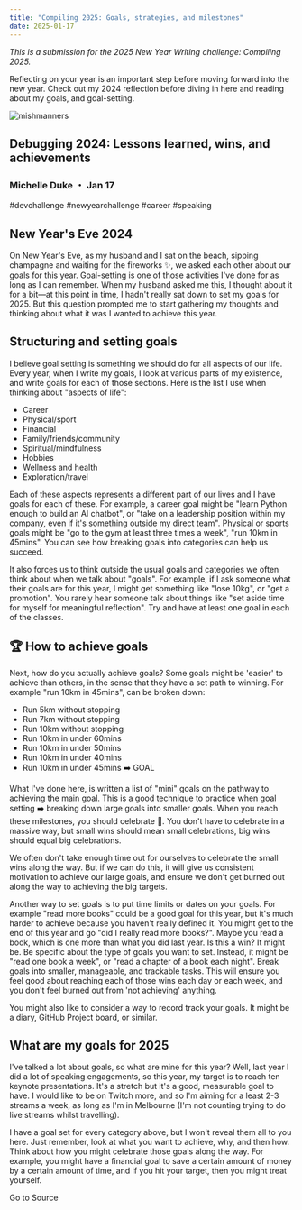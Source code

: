 ```yaml
---
title: "Compiling 2025: Goals, strategies, and milestones"
date: 2025-01-17
---
```


_This is a submission for the 2025 New Year Writing challenge: Compiling 2025._

Reflecting on your year is an important step before moving forward into the new year. Check out my 2024 reflection before diving in here and reading about my goals, and goal-setting.

![mishmanners](https://media2.dev.to/dynamic/image/width=800%2Cheight=%2Cfit=scale-down%2Cgravity=auto%2Cformat=auto/https%3A%2F%2Fdev-to-uploads.s3.amazonaws.com%2Fuploads%2Fuser%2Fprofile_image%2F397557%2F4eb4ece3-2832-407c-b933-f1b4b58829e6.jpg)

## Debugging 2024: Lessons learned, wins, and achievements

### Michelle Duke ・ Jan 17

#devchallenge #newyearchallenge #career #speaking

## New Year's Eve 2024

On New Year's Eve, as my husband and I sat on the beach, sipping champagne and waiting for the fireworks ✨, we asked each other about our goals for this year. Goal-setting is one of those activities I've done for as long as I can remember. When my husband asked me this, I thought about it for a bit—at this point in time, I hadn't really sat down to set my goals for 2025. But this question prompted me to start gathering my thoughts and thinking about what it was I wanted to achieve this year.

## Structuring and setting goals

I believe goal setting is something we should do for all aspects of our life. Every year, when I write my goals, I look at various parts of my existence, and write goals for each of those sections. Here is the list I use when thinking about "aspects of life":

- Career
- Physical/sport
- Financial
- Family/friends/community
- Spiritual/mindfulness
- Hobbies
- Wellness and health
- Exploration/travel

Each of these aspects represents a different part of our lives and I have goals for each of these. For example, a career goal might be "learn Python enough to build an AI chatbot", or "take on a leadership position within my company, even if it's something outside my direct team". Physical or sports goals might be "go to the gym at least three times a week", "run 10km in 45mins". You can see how breaking goals into categories can help us succeed.

It also forces us to think outside the usual goals and categories we often think about when we talk about "goals". For example, if I ask someone what their goals are for this year, I might get something like "lose 10kg", or "get a promotion". You rarely hear someone talk about things like "set aside time for myself for meaningful reflection". Try and have at least one goal in each of the classes.

## 🏆 How to achieve goals

Next, how do you actually achieve goals? Some goals might be 'easier' to achieve than others, in the sense that they have a set path to winning. For example "run 10km in 45mins", can be broken down:

- Run 5km without stopping
- Run 7km without stopping
- Run 10km without stopping
- Run 10km in under 60mins
- Run 10km in under 50mins
- Run 10km in under 40mins
- Run 10km in under 45mins ➡️ GOAL

What I've done here, is written a list of "mini" goals on the pathway to achieving the main goal. This is a good technique to practice when goal setting ➡️ breaking down large goals into smaller goals. When you reach these milestones, you should celebrate 🥳. You don't have to celebrate in a massive way, but small wins should mean small celebrations, big wins should equal big celebrations.

We often don't take enough time out for ourselves to celebrate the small wins along the way. But if we can do this, it will give us consistent motivation to achieve our large goals, and ensure we don't get burned out along the way to achieving the big targets.

Another way to set goals is to put time limits or dates on your goals. For example "read more books" could be a good goal for this year, but it's much harder to achieve because you haven't really defined it. You might get to the end of this year and go "did I really read more books?". Maybe you read a book, which is one more than what you did last year. Is this a win? It might be. Be specific about the type of goals you want to set. Instead, it might be "read one book a week", or "read a chapter of a book each night". Break goals into smaller, manageable, and trackable tasks. This will ensure you feel good about reaching each of those wins each day or each week, and you don't feel burned out from 'not achieving' anything.

You might also like to consider a way to record track your goals. It might be a diary, GitHub Project board, or similar.

## What are my goals for 2025

I've talked a lot about goals, so what are mine for this year? Well, last year I did a lot of speaking engagements, so this year, my target is to reach ten keynote presentations. It's a stretch but it's a good, measurable goal to have. I would like to be on Twitch more, and so I'm aiming for a least 2-3 streams a week, as long as I'm in Melbourne (I'm not counting trying to do live streams whilst travelling).

I have a goal set for every category above, but I won't reveal them all to you here. Just remember, look at what you want to achieve, why, and then how. Think about how you might celebrate those goals along the way. For example, you might have a financial goal to save a certain amount of money by a certain amount of time, and if you hit your target, then you might treat yourself.

Go to Source
